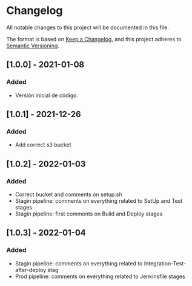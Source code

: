 # Changelog
All notable changes to this project will be documented in this file.

The format is based on [Keep a Changelog](https://keepachangelog.com/en/1.0.0/),
and this project adheres to [Semantic Versioning](https://semver.org/spec/v2.0.0.html).

## [1.0.0] - 2021-01-08
### Added
- Versión inicial de código.
## [1.0.1] - 2021-12-26
### Added
- Add correct s3 bucket
## [1.0.2] - 2022-01-03
### Added
- Correct bucket and comments on setup.sh
- Stagin pipeline: comments on everything related to SetUp and Test stages 
- Stagin pipeline: first comments on Build and Deploy stages
## [1.0.3] - 2022-01-04
### Added
- Stagin pipeline: comments on everything related to Integration-Test-after-deploy stag
- Prod pipeline: comments on everything related to Jenkinsfile stages


